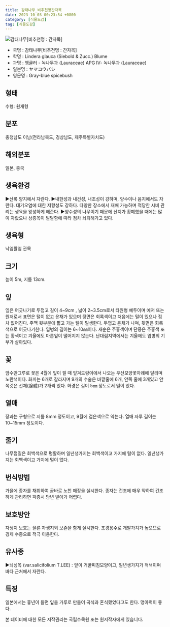 ```yaml
---
title: 감태나무_비추천명간자목
date: 2023-10-03 00:23:54 +0800
category: [식물도감]
tag: [식물도감]
---
```




![감태나무[비추천명 : 간자목]](/fileUpload/plants/basic/Lauraceae/Lindera/11520/1_th2.JPG)
- 국명 : 감태나무[비추천명 : 간자목]
- 학명 : Lindera glauca (Siebold & Zucc.) Blume
- 과명 : 앵글러 - 녹나무과 (Lauraceae) APG Ⅳ- 녹나무과 (Lauraceae)
- 일본명 : ヤマコウバシ
- 영문명 : Gray-blue spicebush


## 형태
수형: 원개형
## 분포
충청남도 이남(전라남북도, 경상남도, 제주특별자치도)
## 해외분포
일본, 중국
## 생육환경
▶산록 양지에서 자란다. ▶내한성과 내건성, 내조성이 강하며, 양수이나 음지에서도 자란다. 대기오염에 대한 저항성도 강하다. 다양한 장소에서 재배 가능하며 적당한 시비 관리는 생육을 왕성하게 해준다.▶양수성의 나무이기 때문에 산지가 황폐했을 때에는 많이 자랐으나 상층목이 발달함에 따라 점차 쇠퇴해가고 있다.
## 생육형
낙엽활엽 관목
## 크기
높이 5m, 지름 13cm.
## 잎
잎은 어긋나기로 두껍고 길이 4~9cm , 넓이 2~3.5cm로서 타원형 예두이며 예저 또는 원저로서 표면은 털이 없고 윤채가 있으며 뒷면은 회록색이고 처음에는 털이 있으나 점차 없어진다. 주맥 윗부분에 짧고 가는 털이 밀생한다. 두껍고 윤채가 나며, 뒷면은 회록색으로 어긋나기한다. 엽병의 길이는 6~10㎜이다. 새순은 주홍색이며 단풍은 주홍색 또는 황색이고 겨울에도 마른잎이 떨어지지 않는다. 난대림지역에서는 겨울에도 엽병의 기부가 살아있다.
## 꽃
암수딴그루로 꽃은 4월에 잎이 필 때 잎겨드랑이에서  나오는 우산모양꽃차례에 달리며 노란색이다. 화피는 6개로 갈라지며 9개의 수술은 바깥줄에 6개, 안쪽 줄에 3개있고 안쪽것은 선체(腺體)가 2개씩 있다. 화경은 길이 5㎜ 정도로서 털이 있다.
## 열매
장과는 구형으로 지름 8mm 정도이고, 9월에 검은색으로 익는다. 열매 자루 길이는 10~15mm 정도이다.
## 줄기
나무껍질은 회백색으로 평활하며 일년생가지는 회백색이고 가지에 털이 없다. 일년생가지는 회백색이고 가지에 털이 없다.
## 번식방법
가을에 종자를 채취하여 곧바로 노천 매장을 실시한다. 종자는 건조에 매우 약하여 건조하게 관리하면 파종시 당년 발아가 어렵다.
## 보호방안
자생지 보호는 물론 자생지외 보존을 함게 실시한다. 조경용수로 개발가치가 높으므로 경제 수종으로 적극 이용한다.
## 유사종
▶뇌성목 (var.salicifolium T.LEE) : 잎이 거꿀피침모양이고, 일년생가지가 적색이며 바다 근처에서 자란다.
## 특징
일본에서는 흉년이 들면 잎을 가루로 만들어 곡식과 혼식했었다고도 한다. 맹아력이 좋다.






본 데이터에 대한 모든 저작권리는 국립수목원 또는 원저작자에게 있습니다.
